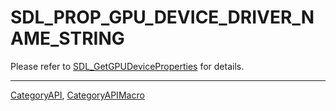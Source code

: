 # SDL_PROP_GPU_DEVICE_DRIVER_NAME_STRING

Please refer to [SDL_GetGPUDeviceProperties](SDL_GetGPUDeviceProperties) for details.

----
[CategoryAPI](CategoryAPI), [CategoryAPIMacro](CategoryAPIMacro)

